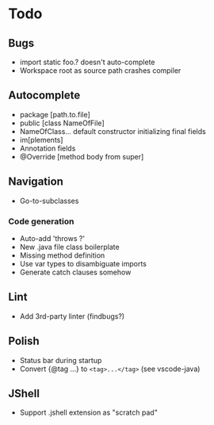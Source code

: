 # Todo

## Bugs
- import static foo.? doesn't auto-complete
- Workspace root as source path crashes compiler

## Autocomplete
- package [path.to.file]
- public [class NameOfFile]
- NameOfClass... default constructor initializing final fields
- im[plements]
- Annotation fields
- @Override [method body from super]

## Navigation
- Go-to-subclasses

### Code generation
- Auto-add 'throws ?'
- New .java file class boilerplate
- Missing method definition
- Use var types to disambiguate imports
- Generate catch clauses somehow

## Lint
- Add 3rd-party linter (findbugs?)

## Polish
- Status bar during startup
- Convert {@tag ...} to `<tag>...</tag>` (see vscode-java)

## JShell
- Support .jshell extension as "scratch pad"
